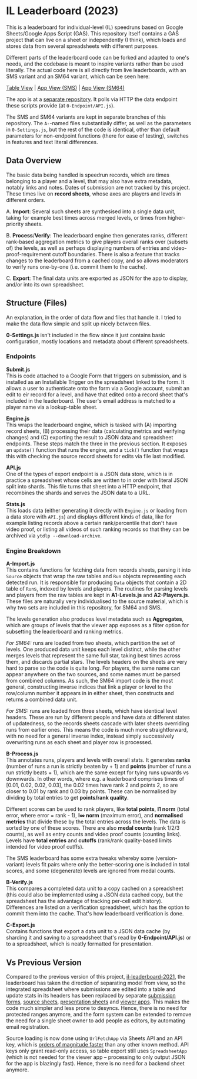 # IL Leaderboard (2023)

This is a leaderboard for individual-level (IL) speedruns based on Google Sheets/Google Apps Script (GAS). This repository itself contains a GAS project that can live on a sheet or independently (I think), which loads and stores data from several spreadsheets with different purposes.

Different parts of the leaderboard code can be forked and adapted to one's needs, and the codebase is meant to inspire variants rather than be used literally. The actual code here is all directly from live leaderboards, with an SMS variant and an SM64 variant, which can be seen here:

[Table View](https://docs.google.com/spreadsheets/d/1M_X3fvZPhbeQ2H1Arm24sHbtwWY5LEozQ4SBcMWiGPw) | [App View (SMS)](https://smsilview.netlify.app) | [App View (SM64)](https://sm64--smsilview.netlify.app)

The app is at a [separate repository](https://github.com/pyorot/sms-il-viewer). It polls via HTTP the data endpoint these scripts provide (at `0-Endpoint/API.js`).

The SMS and SM64 variants are kept in separate branches of this repository. The `A-`-named files substantially differ, as well as the parameters in `0-Settings.js`, but the rest of the code is identical, other than default parameters for non-endpoint functions (there for ease of testing), switches in features and text literal differences.

## Data Overview

The basic data being handled is speedrun records, which are times belonging to a player and a level, that may also have extra metadata, notably links and notes. Dates of submission are not tracked by this project. These times live on **record sheets**, whose axes are players and levels in different orders.

A. **Import**: Several such sheets are synthesised into a single data unit, taking for example best times across merged levels, or times from higher-priority sheets.

B. **Process**/**Verify**: The leaderboard engine then generates ranks, different rank-based aggregation metrics to give players overall ranks over (subsets of) the levels, as well as perhaps displaying numbers of entries and video-proof-requirement cutoff boundaries. There is also a feature that tracks changes to the leaderboard from a cached copy, and so allows moderators to verify runs one-by-one (i.e. commit them to the cache).

C. **Export**: The final data units are exported as JSON for the app to display, and/or into its own spreadsheet.

## Structure (Files)

An explanation, in the order of data flow and files that handle it. I tried to make the data flow simple and split up nicely between files.

**0-Settings.js** isn't included in the flow since it just contains basic configuration, mostly locations and metadata about different spreadsheets.

### Endpoints

**Submit.js**  
This is code attached to a Google Form that triggers on submission, and is installed as an Installable Trigger on the spreadsheet linked to the form. It allows a user to authenticate onto the form via a Google account, submit an edit to eir record for a level, and have that edited onto a record sheet that's included in the leaderboard. The user's email address is matched to a player name via a lookup-table sheet.

**Engine.js**  
This wraps the leaderboard engine, which is tasked with (A) importing record sheets, (B) processing their data (calculating metrics and verifying changes) and (C) exporting the result to JSON data and spreadsheet endpoints. These steps match the three in the previous section. It exposes an `update()` function that runs the engine, and a `tick()` function that wraps this with checking the source record sheets for edits via file last modified.

**API.js**  
One of the types of export endpoint is a JSON data store, which is in practice a spreadsheet whose cells are written to in order with literal JSON split into shards. This file turns that sheet into a HTTP endpoint, that recombines the shards and serves the JSON data to a URL.

**Stats.js**  
This loads data (either generating it directly with `Engine.js` or loading from a data store with `API.js`) and displays different kinds of data, like for example listing records above a certain rank/percentile that don't have video proof, or listing all videos of such ranking records so that they can be archived via `ytdlp --download-archive`.

### Engine Breakdown

**A-Import.js**  
This contains functions for fetching data from records sheets, parsing it into `Source` objects that wrap the raw tables and `Run` objects representing each detected run. It is responsible for producing `Data` objects that contain a 2D table of `Run`s, indexed by levels and players. The routines for parsing levels and players from the raw tables are kept in **A1-Levels.js** and **A2-Players.js**. These files are naturally very individualised to the source material, which is why two sets are included in this repository, for SM64 and SMS.

The levels generation also produces level metadata such as **Aggregates**, which are groups of levels that the viewer app exposes as a filter option for subsetting the leaderboard and ranking metrics.

*For SM64:* runs are loaded from two sheets, which partition the set of levels. One produced data unit keeps each level distinct, while the other merges levels that represent the same full star, taking best times across them, and discards partial stars. The levels headers on the sheets are very hard to parse so the code is quite long. For players, the same name can appear anywhere on the two sources, and some names must be parsed from combined columns. As such, the SM64 import code is the most general, constructing inverse indices that link a player or level to the row/column number it appears in in either sheet, then constructs and returns a combined data unit.

*For SMS:* runs are loaded from three sheets, which have identical level headers. These are run by different people and have data at different states of updatedness, so the records sheets cascade with later sheets overriding runs from earlier ones. This means the code is much more straightforward, with no need for a general inverse index, instead simply successively overwriting runs as each sheet and player row is processed.

**B-Process.js**  
This annotates runs, players and levels with overall stats. It generates **ranks** (number of runs a run is strictly beaten by + 1) and **points** (number of runs a run strictly beats + 1), which are the same except for tying runs upwards vs downwards. In other words, where e.g. a leaderboard comprises times of [0.01, 0.02, 0.02, 0.03], the 0.02 times have rank 2 and points 2, so are closer to 0.01 by rank and 0.03 by points. These can be normalised by dividing by total entries to get **points/rank quality**.

Different scores can be used to rank players, like **total points**, **l1 norm** (total error, where error = rank - 1), **l∞ norm** (maximum error), and **normalised metrics** that divide these by the total entries across the levels. The data is sorted by one of these scores. There are also **medal counts** (rank 1/2/3 counts), as well as entry counts and video proof counts (counting links). Levels have **total entries** and **cutoffs** (rank/rank quality-based limits intended for video proof cutffs).

The SMS leaderboard has some extra tweaks whereby some (version-variant) levels fit pairs where only the better-scoring one is included in total scores, and some (degenerate) levels are ignored from medal counts.

**B-Verify.js**  
This compares a completed data unit to a copy cached on a spreadsheet (this could also be implemented using a JSON data cached copy, but the spreadsheet has the advantage of tracking per-cell edit history). Differences are listed on a verification spreadsheet, which has the option to commit them into the cache. That's how leaderboard verification is done.

**C-Export.js**  
Contains functions that export a data unit to a JSON data cache (by sharding it and saving to a spreadsheet that's read by **0-Endpoint/API.js**) or to a spreadsheet, which is neatly formatted for presentation.

## Vs Previous Version
Compared to the previous version of this project, [il-leaderboard-2021](https://github.com/pyorot/il-leaderboard-2021), the leaderboard has taken the direction of separating model from view, so the integrated spreadsheet where submissions are edited into a table and update stats in its headers has been replaced by separate [submission forms](https://docs.google.com/forms/d/1GdC3QNtlsd8Xr1i47V0VOI2Tz5__McBZzRKH42u2KiM), [source sheets](https://docs.google.com/spreadsheets/u/0/d/1Ibq5m31pU1ZVfh4Dlo2r2Mnmk3WBiZwt6lja5bZSE1Q), [presentation sheets](https://docs.google.com/spreadsheets/d/1M_X3fvZPhbeQ2H1Arm24sHbtwWY5LEozQ4SBcMWiGPw) and [viewer apps](https://smsilview.netlify.app/). This makes the code much simpler and less prone to desyncs. Hence, there is no need for protected ranges anymore, and the form system can be extended to remove the need for a single sheet owner to add people as editors, by automating email registration.

Source loading is now done using `UrlFetchApp` via Sheets API and an API key, which is [orders of magnitude faster](https://stackoverflow.com/a/77683430/6149041) than any other known method. API keys only grant read-only access, so table export still uses `SpreadsheetApp` (which is not needed for the viewer app – processing to only output JSON for the app is blazingly fast). Hence, there is no need for a backend sheet anymore.
